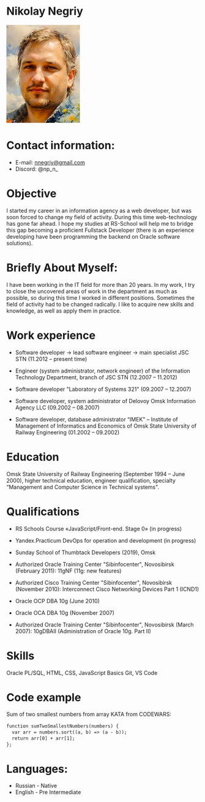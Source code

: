 # Nikolay Negriy
![Avatar](img/avatar-rs.jpg "Avatar")

# Contact information:
* E-mail: nnegriy@gmail.com
* Discord: @np_n_

# Objective
I started my career in an information agency as a web developer, but was soon forced to change my field of activity. During this time web-technology has gone far ahead. I hope my studies at RS-School will help me to bridge this gap becoming a proficient Fullstack Developer (there is an experience developing have been programming the backend on Oracle software solutions).

# Briefly About Myself:
I have been working in the IT field for more than 20 years. In my work, I try to close the uncovered areas of work in the department as much as possible, so during this time I worked in different positions. Sometimes the field of activity had to be changed radically. I like to acquire new skills and knowledge, as well as apply them in practice. 


# Work experience
* Software developer -> lead software engineer -> main specialist JSC STN (11.2012 – present time)

* Engineer (system administrator, network engineer) of the Information Technology Department, branch of JSC STN (12.2007 – 11.2012)

* Software developer "Laboratory of Systems 321" (09.2007 – 12.2007)

* Software developer, system administrator of Delovoy Omsk Information Agency LLC (09.2002 – 08.2007)

* Software developer, database administrator “IMEK" – Institute of Management of Informatics and Economics of Omsk State University of Railway Engineering (01.2002 – 09.2002)

# Education
Omsk State University of Railway Engineering (September 1994 – June 2000), higher technical education, engineer qualification, specialty “Management and Computer Science in Technical systems".

# Qualifications
* RS Schools Course «JavaScript/Front-end. Stage 0» (in progress)

* Yandex.Practicum DevOps for operation and development (in progress)

* Sunday School of Thumbtack Developers (2019), Omsk

* Authorized Oracle Training Center "Sibinfocenter", Novosibirsk (February 2011): 11gNF (11g: new features)

* Authorized Cisco Training Center "Sibinfocenter", Novosibirsk (November 2010): Interconnect Cisco Networking Devices Part 1 (ICND1)

* Oracle OCP DBA 10g (June 2010)
 
* Oracle OCA DBA 10g (November 2007)

* Authorized Oracle Training Center "Sibinfocenter", Novosibirsk (March 2007): 10gDBAII  (Administration of Oracle 10g. Part II)

# Skills
Oracle PL/SQL,
HTML, CSS, JavaScript Basics
Git, VS Code

# Code example
Sum of two smallest numbers from array KATA from CODEWARS:

```
function sumTwoSmallestNumbers(numbers) {
  var arr = numbers.sort((a, b) => (a - b));
  return arr[0] + arr[1];
};
```

# Languages:
* Russian - Native
* English - Pre Intermediate